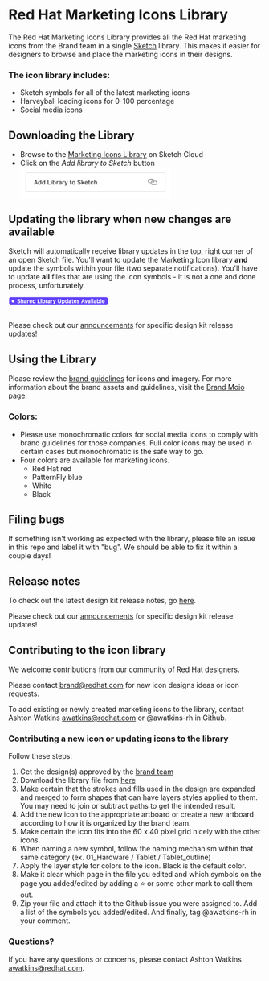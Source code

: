 # Red Hat Marketing Icons Library
The Red Hat Marketing Icons Library provides all the Red Hat marketing icons from the Brand team in a single [Sketch](https://www.sketchapp.com/) library. This makes it easier for designers to browse and place the marketing icons in their designs.

### The icon library includes:

* Sketch symbols for all of the latest marketing icons
* Harveyball loading icons for 0-100 percentage
* Social media icons

## Downloading the Library
* Browse to the [Marketing Icons Library](https://www.sketch.com/s/bf415b2d-f138-445a-aa94-3f6ec20d3857) on Sketch Cloud
* Click on the *Add library to Sketch* button <img src="images/Sketch--add-library-button.png" alt="add library" width="300" style="display:block;">

## Updating the library when new changes are available
Sketch will automatically receive library updates in the top, right corner of an open Sketch file. You'll want to update the Marketing Icon library **and** update the symbols within your file (two separate notifications). You'll have to update **all** files that are using the icon symbols - it is not a one and done process, unfortunately.

<img src="images/Sketch--library-updates.png" alt="library updates" width="200" style="display:block;"/>
<br/>

Please check out our [announcements](https://github.com/rh-uxd/marketing-icons/blob/master/announcements.md) for specific design kit release updates!

## Using the Library
Please review the [brand guidelines](https://docs.google.com/presentation/d/1hWN_blHI16nvj8ZoOF9E34d40rgpjeiWjNgZ4TB8JzY/edit) for icons and imagery. For more information about the brand assets and guidelines, visit the [Brand Mojo page](https://mojo.redhat.com/groups/brand-communities).

### Colors:
* Please use monochromatic colors for social media icons to comply with brand guidelines for those companies. Full color icons may be used in certain cases but monochromatic is the safe way to go.
* Four colors are available for marketing icons.
  * Red Hat red
  * PatternFly blue
  * White
  * Black

## Filing bugs
If something isn't working as expected with the library, please file an issue in this repo and label it with "bug". We should be able to fix it within a couple days!

## Release notes
To check out the latest design kit release notes, go [here](https://github.com/rh-uxd/marketing-icons/blob/master/release-notes.md).

Please check out our [announcements](https://github.com/rh-uxd/marketing-icons/blob/master/announcements.md) for specific design kit release updates!

## Contributing to the icon library
We welcome contributions from our community of Red Hat designers.

Please contact [brand@redhat.com](mailto:brand@redhat.com) for new icon designs ideas or icon requests.  

To add existing or newly created marketing icons to the library, contact Ashton Watkins [awatkins@redhat.com](mailto:awatkins@redhat.com) or @awatkins-rh in Github.

### Contributing a new icon or updating icons to the library
Follow these steps:
1. Get the design(s) approved by the [brand team](mailto:brand@redhat.com)
1. Download the library file from [here](https://www.sketch.com/s/bf415b2d-f138-445a-aa94-3f6ec20d3857)
1. Make certain that the strokes and fills used in the design are expanded and merged to form shapes that can have layers styles applied to them. You may need to join or subtract paths to get the intended result.
2. Add the new icon to the appropriate artboard or create a new artboard according to how it is organized by the brand team.
3. Make certain the icon fits into the 60 x 40 pixel grid nicely with the other icons.
4. When naming a new symbol, follow the naming mechanism within that same category (ex. 01_Hardware / Tablet / Tablet_outline)
5. Apply the layer style for colors to the icon. Black is the default color.
6. Make it clear which page in the file you edited and which symbols on the page you added/edited by adding a ⭐️ or some other mark to call them out.
7. Zip your file and attach it to the Github issue you were assigned to. Add a list of the symbols you added/edited. And finally, tag @awatkins-rh in your comment.

### Questions?
If you have any questions or concerns, please contact Ashton Watkins [awatkins@redhat.com](mailto:awatkins@redhat.com).
